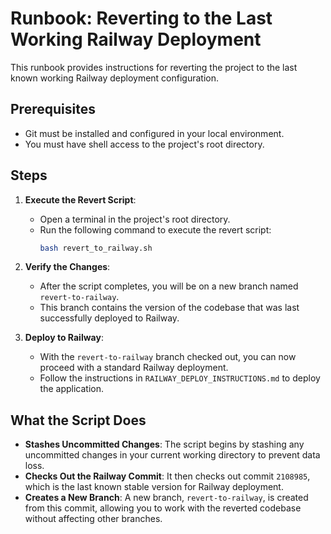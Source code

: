# Runbook: Reverting to the Last Working Railway Deployment

This runbook provides instructions for reverting the project to the last known working Railway deployment configuration.

## Prerequisites

- Git must be installed and configured in your local environment.
- You must have shell access to the project's root directory.

## Steps

1. **Execute the Revert Script**:
   - Open a terminal in the project's root directory.
   - Run the following command to execute the revert script:
     ```bash
     bash revert_to_railway.sh
     ```

2. **Verify the Changes**:
   - After the script completes, you will be on a new branch named `revert-to-railway`.
   - This branch contains the version of the codebase that was last successfully deployed to Railway.

3. **Deploy to Railway**:
   - With the `revert-to-railway` branch checked out, you can now proceed with a standard Railway deployment.
   - Follow the instructions in `RAILWAY_DEPLOY_INSTRUCTIONS.md` to deploy the application.

## What the Script Does

- **Stashes Uncommitted Changes**: The script begins by stashing any uncommitted changes in your current working directory to prevent data loss.
- **Checks Out the Railway Commit**: It then checks out commit `2108985`, which is the last known stable version for Railway deployment.
- **Creates a New Branch**: A new branch, `revert-to-railway`, is created from this commit, allowing you to work with the reverted codebase without affecting other branches.